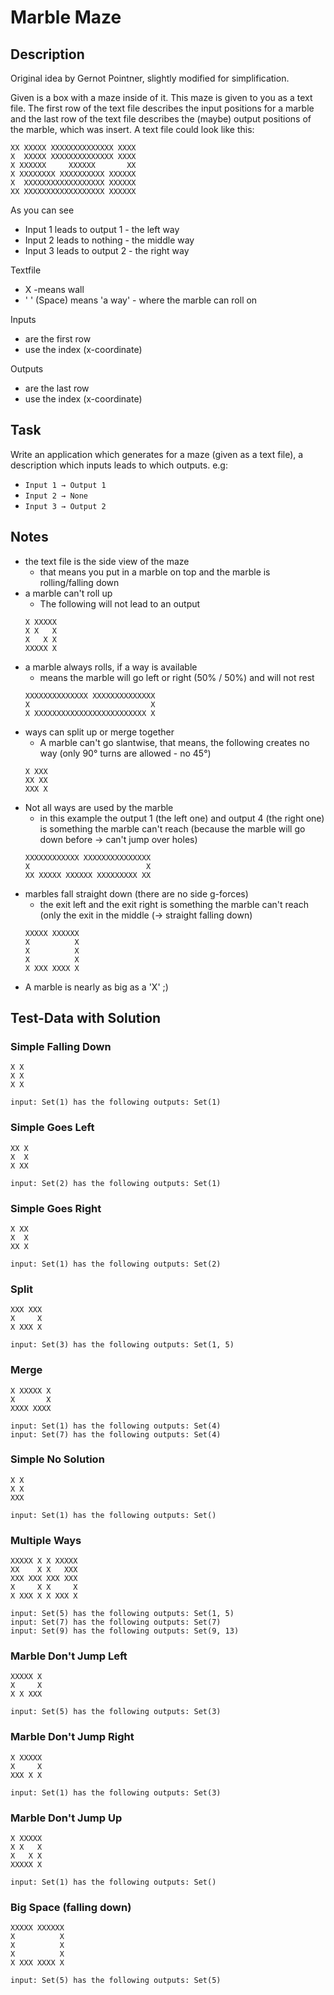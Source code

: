 # Marble Maze

## Description
Original idea by Gernot Pointner, slightly modified for simplification.

Given is a box with a maze inside of it. This maze is given to you as a text file. 
The first row of the text file describes the input positions for a marble and the last row of the text file describes the (maybe) output positions of the marble, which was insert. 
A text file could look like this:
```
XX XXXXX XXXXXXXXXXXXXX XXXX
X  XXXXX XXXXXXXXXXXXXX XXXX
X XXXXXX     XXXXXX       XX
X XXXXXXXX XXXXXXXXXX XXXXXX
X  XXXXXXXXXXXXXXXXXX XXXXXX
XX XXXXXXXXXXXXXXXXXX XXXXXX
```
As you can see
* Input 1 leads to output 1 - the left way
* Input 2 leads to nothing - the middle way
* Input 3 leads to output 2 - the right way

Textfile
* X -means wall
* ' ' (Space) means 'a way' - where the marble can roll on

Inputs
* are the first row
* use the index (x-coordinate)

Outputs
* are the last row
* use the index (x-coordinate)

## Task
Write an application which generates for a maze (given as a text file), a description which inputs leads to which outputs. e.g:
* `Input 1 → Output 1`
* `Input 2 → None`
* `Input 3 → Output 2`

## Notes
* the text file is the side view of the maze
  * that means you put in a marble on top and the marble is rolling/falling down
* a marble can't roll up
  * The following will not lead to an output
  ```
  X XXXXX
  X X   X
  X   X X
  XXXXX X
  ```
* a marble always rolls, if a way is available
  *  means the marble will go left or right (50% / 50%) and will not rest
  ```
  XXXXXXXXXXXXXX XXXXXXXXXXXXXX
  X                           X
  X XXXXXXXXXXXXXXXXXXXXXXXXX X
  ```
* ways can split up or merge together
  * A marble can't go slantwise, that means, the following creates no way (only 90° turns are allowed - no 45°)
  ```
  X XXX
  XX XX
  XXX X
  ```
* Not all ways are used by the marble
  * in this example the output 1 (the left one) and output 4 (the right one) is something the marble can't reach (because the marble will go down before → can't jump over holes)
  ```
  XXXXXXXXXXXX XXXXXXXXXXXXXXX
  X                          X
  XX XXXXX XXXXXX XXXXXXXXX XX
  ```
* marbles fall straight down (there are no side g-forces)
  * the exit left and the exit right is something the marble can't reach (only the exit in the middle (→ straight falling down)
  ```
  XXXXX XXXXXX
  X          X
  X          X
  X          X
  X XXX XXXX X
  ``` 
* A marble is nearly as big as a 'X' ;)

## Test-Data with Solution

### Simple Falling Down
```
X X
X X
X X
```
```
input: Set(1) has the following outputs: Set(1)
```

### Simple Goes Left
```
XX X
X  X
X XX
```
```
input: Set(2) has the following outputs: Set(1)
```

### Simple Goes Right
```
X XX
X  X
XX X
```
```
input: Set(1) has the following outputs: Set(2)
```

### Split
```
XXX XXX
X     X
X XXX X
```
```
input: Set(3) has the following outputs: Set(1, 5)
```

### Merge
```
X XXXXX X
X       X
XXXX XXXX
```
```
input: Set(1) has the following outputs: Set(4)
input: Set(7) has the following outputs: Set(4)
```

### Simple No Solution
```
X X
X X
XXX
```
```
input: Set(1) has the following outputs: Set()
```

### Multiple Ways
```
XXXXX X X XXXXX
XX    X X   XXX
XXX XXX XXX XXX
X     X X     X
X XXX X X XXX X
```
```
input: Set(5) has the following outputs: Set(1, 5)
input: Set(7) has the following outputs: Set(7)
input: Set(9) has the following outputs: Set(9, 13)
```

### Marble Don't Jump Left
```
XXXXX X
X     X
X X XXX
```
```
input: Set(5) has the following outputs: Set(3)
```

### Marble Don't Jump Right
```
X XXXXX
X     X
XXX X X
```
```
input: Set(1) has the following outputs: Set(3)
```

### Marble Don't Jump Up
```
X XXXXX
X X   X
X   X X
XXXXX X
```
```
input: Set(1) has the following outputs: Set()
```

### Big Space (falling down)
```
XXXXX XXXXXX
X          X
X          X
X          X
X XXX XXXX X
```
```
input: Set(5) has the following outputs: Set(5)
```
